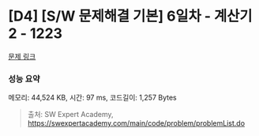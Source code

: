 # [D4] [S/W 문제해결 기본] 6일차 - 계산기2 - 1223 

[문제 링크](https://swexpertacademy.com/main/code/problem/problemDetail.do?contestProbId=AV14nnAaAFACFAYD) 

### 성능 요약

메모리: 44,524 KB, 시간: 97 ms, 코드길이: 1,257 Bytes



> 출처: SW Expert Academy, https://swexpertacademy.com/main/code/problem/problemList.do